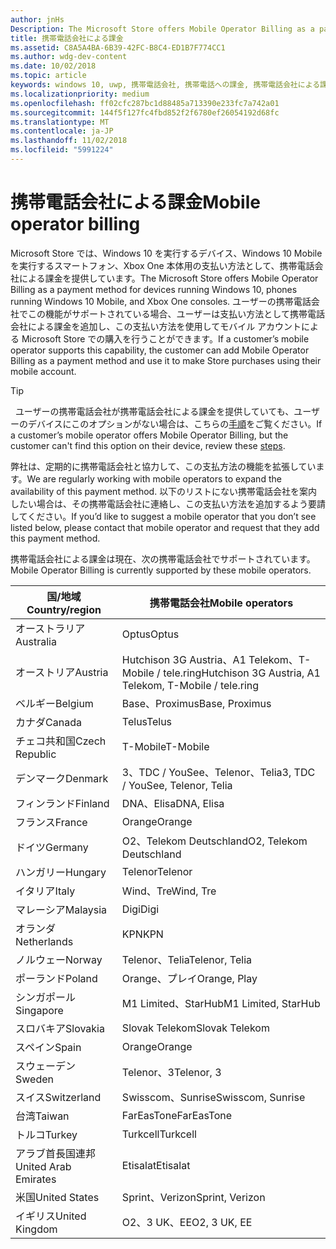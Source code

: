 ```yaml
---
author: jnHs
Description: The Microsoft Store offers Mobile Operator Billing as a payment method for mobile operators who support this capability.
title: 携帯電話会社による課金
ms.assetid: C8A5A4BA-6B39-42FC-B8C4-ED1B7F774CC1
ms.author: wdg-dev-content
ms.date: 10/02/2018
ms.topic: article
keywords: windows 10, uwp, 携帯電話会社, 携帯電話への課金, 携帯電話会社による課金
ms.localizationpriority: medium
ms.openlocfilehash: ff02cfc287bc1d88485a713390e233fc7a742a01
ms.sourcegitcommit: 144f5f127fc4fbd852f2f6780ef26054192d68fc
ms.translationtype: MT
ms.contentlocale: ja-JP
ms.lasthandoff: 11/02/2018
ms.locfileid: "5991224"
---
```

# <a name="mobile-operator-billing"></a><span data-ttu-id="f2bae-103">携帯電話会社による課金</span><span class="sxs-lookup"><span data-stu-id="f2bae-103">Mobile operator billing</span></span>


<span data-ttu-id="f2bae-104">Microsoft Store では、Windows 10 を実行するデバイス、Windows 10 Mobile を実行するスマートフォン、Xbox One 本体用の支払い方法として、携帯電話会社による課金を提供しています。</span><span class="sxs-lookup"><span data-stu-id="f2bae-104">The Microsoft Store offers Mobile Operator Billing as a payment method for devices running Windows 10, phones running Windows 10 Mobile, and Xbox One consoles.</span></span> <span data-ttu-id="f2bae-105">ユーザーの携帯電話会社でこの機能がサポートされている場合、ユーザーは支払い方法として携帯電話会社による課金を追加し、この支払い方法を使用してモバイル アカウントによる Microsoft Store での購入を行うことができます。</span><span class="sxs-lookup"><span data-stu-id="f2bae-105">If a customer’s mobile operator supports this capability, the customer can add Mobile Operator Billing as a payment method and use it to make Store purchases using their mobile account.</span></span>

> [!TIP]
>  <span data-ttu-id="f2bae-106">ユーザーの携帯電話会社が携帯電話会社による課金を提供していても、ユーザーのデバイスにこのオプションがない場合は、こちらの[手順](http://go.microsoft.com/fwlink/p/?LinkId=523993)をご覧ください。</span><span class="sxs-lookup"><span data-stu-id="f2bae-106">If a customer’s mobile operator offers Mobile Operator Billing, but the customer can't find this option on their device, review these [steps](http://go.microsoft.com/fwlink/p/?LinkId=523993).</span></span>

<span data-ttu-id="f2bae-107">弊社は、定期的に携帯電話会社と協力して、この支払方法の機能を拡張しています。</span><span class="sxs-lookup"><span data-stu-id="f2bae-107">We are regularly working with mobile operators to expand the availability of this payment method.</span></span> <span data-ttu-id="f2bae-108">以下のリストにない携帯電話会社を案内したい場合は、その携帯電話会社に連絡し、この支払い方法を追加するよう要請してください。</span><span class="sxs-lookup"><span data-stu-id="f2bae-108">If you’d like to suggest a mobile operator that you don’t see listed below, please contact that mobile operator and request that they add this payment method.</span></span>

<span data-ttu-id="f2bae-109">携帯電話会社による課金は現在、次の携帯電話会社でサポートされています。</span><span class="sxs-lookup"><span data-stu-id="f2bae-109">Mobile Operator Billing is currently supported by these mobile operators.</span></span>

| <span data-ttu-id="f2bae-110">国/地域</span><span class="sxs-lookup"><span data-stu-id="f2bae-110">Country/region</span></span>  | <span data-ttu-id="f2bae-111">携帯電話会社</span><span class="sxs-lookup"><span data-stu-id="f2bae-111">Mobile operators</span></span>                 |
|-----------------|----------------------------------|
| <span data-ttu-id="f2bae-112">オーストラリア</span><span class="sxs-lookup"><span data-stu-id="f2bae-112">Australia</span></span>       | <span data-ttu-id="f2bae-113">Optus</span><span class="sxs-lookup"><span data-stu-id="f2bae-113">Optus</span></span>                            |
| <span data-ttu-id="f2bae-114">オーストリア</span><span class="sxs-lookup"><span data-stu-id="f2bae-114">Austria</span></span>         | <span data-ttu-id="f2bae-115">Hutchison 3G Austria、A1 Telekom、T-Mobile / tele.ring</span><span class="sxs-lookup"><span data-stu-id="f2bae-115">Hutchison 3G Austria, A1 Telekom, T-Mobile / tele.ring</span></span>  |
| <span data-ttu-id="f2bae-116">ベルギー</span><span class="sxs-lookup"><span data-stu-id="f2bae-116">Belgium</span></span>         | <span data-ttu-id="f2bae-117">Base、Proximus</span><span class="sxs-lookup"><span data-stu-id="f2bae-117">Base, Proximus</span></span>                   |
| <span data-ttu-id="f2bae-118">カナダ</span><span class="sxs-lookup"><span data-stu-id="f2bae-118">Canada</span></span>          | <span data-ttu-id="f2bae-119">Telus</span><span class="sxs-lookup"><span data-stu-id="f2bae-119">Telus</span></span>                            |
| <span data-ttu-id="f2bae-120">チェコ共和国</span><span class="sxs-lookup"><span data-stu-id="f2bae-120">Czech Republic</span></span>  | <span data-ttu-id="f2bae-121">T-Mobile</span><span class="sxs-lookup"><span data-stu-id="f2bae-121">T-Mobile</span></span>                         |
| <span data-ttu-id="f2bae-122">デンマーク</span><span class="sxs-lookup"><span data-stu-id="f2bae-122">Denmark</span></span>         | <span data-ttu-id="f2bae-123">3、TDC / YouSee、Telenor、Telia</span><span class="sxs-lookup"><span data-stu-id="f2bae-123">3, TDC / YouSee, Telenor, Telia</span></span>  |
| <span data-ttu-id="f2bae-124">フィンランド</span><span class="sxs-lookup"><span data-stu-id="f2bae-124">Finland</span></span>         | <span data-ttu-id="f2bae-125">DNA、Elisa</span><span class="sxs-lookup"><span data-stu-id="f2bae-125">DNA, Elisa</span></span>                       |
| <span data-ttu-id="f2bae-126">フランス</span><span class="sxs-lookup"><span data-stu-id="f2bae-126">France</span></span>          | <span data-ttu-id="f2bae-127">Orange</span><span class="sxs-lookup"><span data-stu-id="f2bae-127">Orange</span></span>                           |
| <span data-ttu-id="f2bae-128">ドイツ</span><span class="sxs-lookup"><span data-stu-id="f2bae-128">Germany</span></span>         | <span data-ttu-id="f2bae-129">O2、Telekom Deutschland</span><span class="sxs-lookup"><span data-stu-id="f2bae-129">O2, Telekom Deutschland</span></span>          |
| <span data-ttu-id="f2bae-130">ハンガリー</span><span class="sxs-lookup"><span data-stu-id="f2bae-130">Hungary</span></span>         | <span data-ttu-id="f2bae-131">Telenor</span><span class="sxs-lookup"><span data-stu-id="f2bae-131">Telenor</span></span>                          |
| <span data-ttu-id="f2bae-132">イタリア</span><span class="sxs-lookup"><span data-stu-id="f2bae-132">Italy</span></span>           | <span data-ttu-id="f2bae-133">Wind、Tre</span><span class="sxs-lookup"><span data-stu-id="f2bae-133">Wind, Tre</span></span>                        |
| <span data-ttu-id="f2bae-134">マレーシア</span><span class="sxs-lookup"><span data-stu-id="f2bae-134">Malaysia</span></span>        | <span data-ttu-id="f2bae-135">Digi</span><span class="sxs-lookup"><span data-stu-id="f2bae-135">Digi</span></span>                             |
| <span data-ttu-id="f2bae-136">オランダ</span><span class="sxs-lookup"><span data-stu-id="f2bae-136">Netherlands</span></span>     | <span data-ttu-id="f2bae-137">KPN</span><span class="sxs-lookup"><span data-stu-id="f2bae-137">KPN</span></span>                              |
| <span data-ttu-id="f2bae-138">ノルウェー</span><span class="sxs-lookup"><span data-stu-id="f2bae-138">Norway</span></span>          | <span data-ttu-id="f2bae-139">Telenor、Telia</span><span class="sxs-lookup"><span data-stu-id="f2bae-139">Telenor, Telia</span></span>                   |
| <span data-ttu-id="f2bae-140">ポーランド</span><span class="sxs-lookup"><span data-stu-id="f2bae-140">Poland</span></span>          | <span data-ttu-id="f2bae-141">Orange、プレイ</span><span class="sxs-lookup"><span data-stu-id="f2bae-141">Orange, Play</span></span>                     |
| <span data-ttu-id="f2bae-142">シンガポール</span><span class="sxs-lookup"><span data-stu-id="f2bae-142">Singapore</span></span>       | <span data-ttu-id="f2bae-143">M1 Limited、StarHub</span><span class="sxs-lookup"><span data-stu-id="f2bae-143">M1 Limited, StarHub</span></span>              |
| <span data-ttu-id="f2bae-144">スロバキア</span><span class="sxs-lookup"><span data-stu-id="f2bae-144">Slovakia</span></span>        | <span data-ttu-id="f2bae-145">Slovak Telekom</span><span class="sxs-lookup"><span data-stu-id="f2bae-145">Slovak Telekom</span></span>                   |
| <span data-ttu-id="f2bae-146">スペイン</span><span class="sxs-lookup"><span data-stu-id="f2bae-146">Spain</span></span>           | <span data-ttu-id="f2bae-147">Orange</span><span class="sxs-lookup"><span data-stu-id="f2bae-147">Orange</span></span>                           |
| <span data-ttu-id="f2bae-148">スウェーデン</span><span class="sxs-lookup"><span data-stu-id="f2bae-148">Sweden</span></span>          | <span data-ttu-id="f2bae-149">Telenor、3</span><span class="sxs-lookup"><span data-stu-id="f2bae-149">Telenor, 3</span></span>                       |
| <span data-ttu-id="f2bae-150">スイス</span><span class="sxs-lookup"><span data-stu-id="f2bae-150">Switzerland</span></span>     | <span data-ttu-id="f2bae-151">Swisscom、Sunrise</span><span class="sxs-lookup"><span data-stu-id="f2bae-151">Swisscom, Sunrise</span></span>                |
| <span data-ttu-id="f2bae-152">台湾</span><span class="sxs-lookup"><span data-stu-id="f2bae-152">Taiwan</span></span>          | <span data-ttu-id="f2bae-153">FarEasTone</span><span class="sxs-lookup"><span data-stu-id="f2bae-153">FarEasTone</span></span>                       |
| <span data-ttu-id="f2bae-154">トルコ</span><span class="sxs-lookup"><span data-stu-id="f2bae-154">Turkey</span></span>          | <span data-ttu-id="f2bae-155">Turkcell</span><span class="sxs-lookup"><span data-stu-id="f2bae-155">Turkcell</span></span>                         |
| <span data-ttu-id="f2bae-156">アラブ首長国連邦</span><span class="sxs-lookup"><span data-stu-id="f2bae-156">United Arab Emirates</span></span> | <span data-ttu-id="f2bae-157">Etisalat</span><span class="sxs-lookup"><span data-stu-id="f2bae-157">Etisalat</span></span>                    |
| <span data-ttu-id="f2bae-158">米国</span><span class="sxs-lookup"><span data-stu-id="f2bae-158">United States</span></span>   | <span data-ttu-id="f2bae-159">Sprint、Verizon</span><span class="sxs-lookup"><span data-stu-id="f2bae-159">Sprint, Verizon</span></span>                  |
| <span data-ttu-id="f2bae-160">イギリス</span><span class="sxs-lookup"><span data-stu-id="f2bae-160">United Kingdom</span></span>  | <span data-ttu-id="f2bae-161">O2、3 UK、EE</span><span class="sxs-lookup"><span data-stu-id="f2bae-161">O2, 3 UK, EE</span></span>                     |

 



 


 

 




